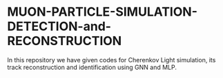 # MUON-PARTICLE-SIMULATION-DETECTION-and-RECONSTRUCTION
In this repository we have given codes for Cherenkov Light simulation, its track reconstruction and identification using GNN and MLP.
